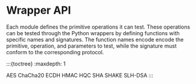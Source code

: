 # Wrapper API

Each module defines the primitive operations it can test. These operations can
be tested through the Python wrappers by defining functions with specific names
and signatures. The function names encode encode the primitive, operation, and
parameters to test, while the signature must conform to the corresponding
protocol.

:::{toctree}
:maxdepth: 1

AES <AES>
ChaCha20 <chacha20>
ECDH <ECDH>
HMAC <HMAC>
HQC <HQC>
SHA <SHA>
SHAKE <SHAKE>
SLH-DSA <SLHDSA>
:::
